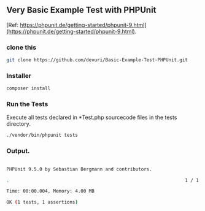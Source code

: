 ## Very Basic Example Test with PHPUnit

[Ref: https://phpunit.de/getting-started/phpunit-9.html](https://phpunit.de/getting-started/phpunit-9.html).

### clone this
```bash
git clone https://github.com/devuri/Basic-Example-Test-PHPUnit.git
```

### Installer
```bash
composer install 
```


### Run the Tests
 Execute all tests declared in *Test.php sourcecode files in the tests directory.
```bash
./vendor/bin/phpunit tests

```

### Output.
```bash

PHPUnit 9.5.0 by Sebastian Bergmann and contributors.

.                                                                1 / 1 (100%)

Time: 00:00.004, Memory: 4.00 MB

OK (1 tests, 1 assertions)
```

